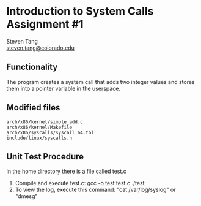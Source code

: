 # Introduction to System Calls Assignment #1

 Steven Tang 
<br /> steven.tang@colorado.edu

 
## Functionality

 The program creates a system call that adds two integer values and 
 stores them into a pointer variable in the userspace.
 
## Modified files

	arch/x86/kernel/simple_add.c
	arch/x86/kernel/Makefile
	arch/x86/syscalls/syscall_64.tbl
	include/linux/syscalls.h

 
## Unit Test Procedure

 In the home directory there is a file called test.c
 1. Compile and execute test.c:
	gcc -o test test.c 
	./test
 2. To view the log, execute this command:
	"cat /var/log/syslog"
	or
	"dmesg"
